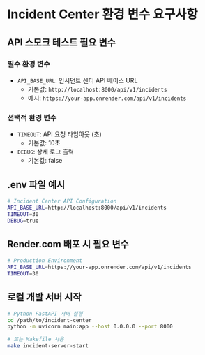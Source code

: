 # Incident Center 환경 변수 요구사항

## API 스모크 테스트 필요 변수

### 필수 환경 변수
- `API_BASE_URL`: 인시던트 센터 API 베이스 URL
  - 기본값: `http://localhost:8000/api/v1/incidents`
  - 예시: `https://your-app.onrender.com/api/v1/incidents`

### 선택적 환경 변수
- `TIMEOUT`: API 요청 타임아웃 (초)
  - 기본값: 10초
- `DEBUG`: 상세 로그 출력
  - 기본값: false

## .env 파일 예시
```bash
# Incident Center API Configuration
API_BASE_URL=http://localhost:8000/api/v1/incidents
TIMEOUT=30
DEBUG=true
```

## Render.com 배포 시 필요 변수
```bash
# Production Environment
API_BASE_URL=https://your-app.onrender.com/api/v1/incidents
TIMEOUT=30
```

## 로컬 개발 서버 시작
```bash
# Python FastAPI 서버 실행
cd /path/to/incident-center
python -m uvicorn main:app --host 0.0.0.0 --port 8000

# 또는 Makefile 사용
make incident-server-start
```